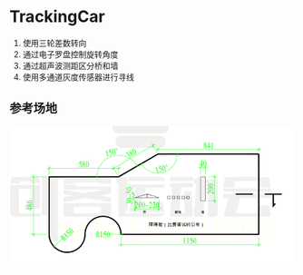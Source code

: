 # TrackingCar

1. 使用三轮差数转向
2. 通过电子罗盘控制旋转角度
3. 通过超声波测距区分桥和墙
3. 使用多通道灰度传感器进行寻线


## 参考场地
![image](https://github.com/lvxinliang/TrackingCar/blob/master/doc/area.png?raw=true)

